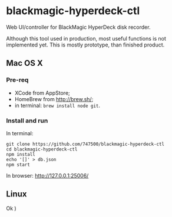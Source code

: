 # blackmagic-hyperdeck-ctl

Web UI/controller for BlackMagic HyperDeck disk recorder.

Although this tool used in production, most useful functions is not implemented yet.
This is mostly prototype, than finished product.

## Mac OS X

### Pre-req
- XCode from AppStore;
- HomeBrew from http://brew.sh/;
- in terminal: `brew install node git`.

### Install and run
In terminal:
```
git clone https://github.com/747500/blackmagic-hyperdeck-ctl
cd blackmagic-hyperdeck-ctl
npm install
echo '[]' > db.json
npm start
```


In browser:
http://127.0.0.1:25006/

## Linux

Ok )
